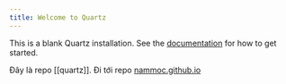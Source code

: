 ```yaml
---
title: Welcome to Quartz
---
```


This is a blank Quartz installation.
See the [documentation](https://quartz.jzhao.xyz) for how to get started. 

Đây là repo [[quartz]]. Đi tới repo [nammoc.github.io](https://nammoc.github.io/)
